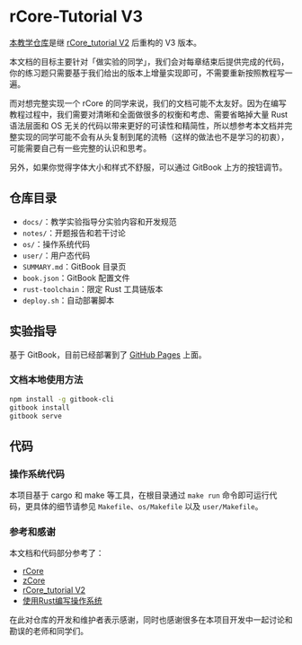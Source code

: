 # rCore-Tutorial V3

[本教学仓库](https://github.com/rcore-os/rCore-Tutorial)是继 [rCore_tutorial V2](https://rcore-os.github.io/rCore_tutorial_doc/) 后重构的 V3 版本。

本文档的目标主要针对「做实验的同学」，我们会对每章结束后提供完成的代码，你的练习题只需要基于我们给出的版本上增量实现即可，不需要重新按照教程写一遍。

而对想完整实现一个 rCore 的同学来说，我们的文档可能不太友好。因为在编写教程过程中，我们需要对清晰和全面做很多的权衡和考虑、需要省略掉大量 Rust 语法层面和 OS 无关的代码以带来更好的可读性和精简性，所以想参考本文档并完整实现的同学可能不会有从头复制到尾的流畅（这样的做法也不是学习的初衷），可能需要自己有一些完整的认识和思考。

另外，如果你觉得字体大小和样式不舒服，可以通过 GitBook 上方的按钮调节。

## 仓库目录

- `docs/`：教学实验指导分实验内容和开发规范
- `notes/`：开题报告和若干讨论
- `os/`：操作系统代码
- `user/`：用户态代码
- `SUMMARY.md`：GitBook 目录页
- `book.json`：GitBook 配置文件
- `rust-toolchain`：限定 Rust 工具链版本
- `deploy.sh`：自动部署脚本
<!-- Rust 工具链版本需要根据时间更新 -->

## 实验指导

基于 GitBook，目前已经部署到了 [GitHub Pages](https://rcore-os.github.io/rCore-Tutorial-deploy/) 上面。

### 文档本地使用方法

<!-- 下面的代码不再使用标签，因为也同时会渲染到 GitHub 的项目首页 -->
```bash
npm install -g gitbook-cli
gitbook install
gitbook serve
```

## 代码

### 操作系统代码
本项目基于 cargo 和 make 等工具，在根目录通过 `make run` 命令即可运行代码，更具体的细节请参见 `Makefile`、`os/Makefile` 以及 `user/Makefile`。

### 参考和感谢

本文档和代码部分参考了：
- [rCore](https://github.com/rcore-os/rCore)
- [zCore](https://github.com/rcore-os/zCore)
- [rCore_tutorial V2](https://rcore-os.github.io/rCore_tutorial_doc/)
- [使用Rust编写操作系统](https://github.com/rustcc/writing-an-os-in-rust)

在此对仓库的开发和维护者表示感谢，同时也感谢很多在本项目开发中一起讨论和勘误的老师和同学们。

<!-- TODO LICENSE -->
